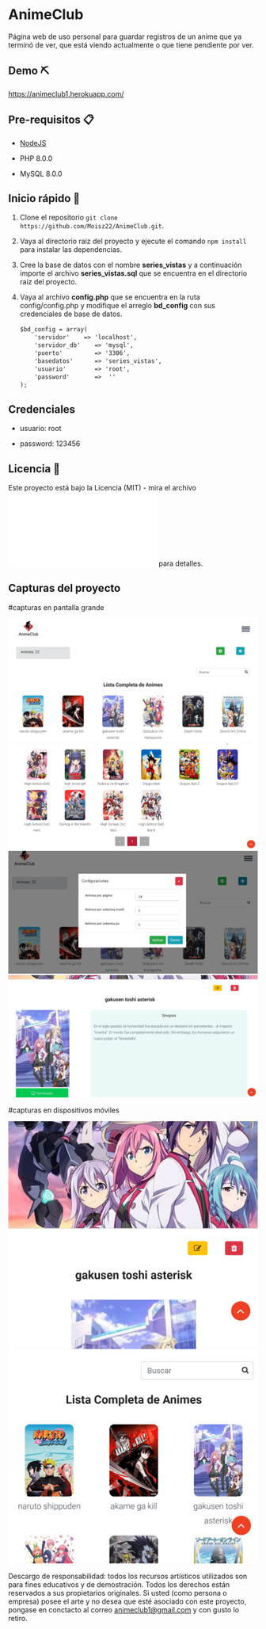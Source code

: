 # AnimeClub

Página web de uso personal para guardar registros de un anime que ya terminó de ver, que está viendo actualmente o que tiene pendiente por ver.


## Demo ⛏️


https://animeclub1.herokuapp.com/

## Pre-requisitos 📋

- <a href="https://nodejs.org/">NodeJS</a>

- PHP 8.0.0

- MySQL 8.0.0

## Inicio rápido 🚀

1. Clone el repositorio `git clone https://github.com/Moisz22/AnimeClub.git`.

2. Vaya al directorio raiz del proyecto y ejecute el comando `npm install` para instalar las dependencias.

3. Cree la base de datos con el nombre **series_vistas** y a continuación importe el archivo **series_vistas.sql** que se encuentra en el directorio raiz del proyecto.

4. Vaya al archivo **config.php** que se encuentra en la ruta config/config.php y modifique el arreglo **bd_config** con sus credenciales de base de datos.
    ```
    $bd_config = array(
        'servidor'    => 'localhost',
        'servidor_db'    => 'mysql',
        'puerto'         => '3306',
        'basedatos'      => 'series_vistas',
        'usuario'        => 'root',
        'password'       =>  ''
    );
    ```
## Credenciales

- usuario: root

- password: 123456

## Licencia 📄

Este proyecto está bajo la Licencia (MIT) - mira el archivo ![LICENSE.MD](LICENSE.MD) para detalles.

## Capturas del proyecto

#capturas en pantalla grande

<img src="images/capturas/captura1.jpg" />
<img src="images/capturas/captura2.jpg" />
<img src="images/capturas/captura3.jpg" />
<img src="images/capturas/captura4.jpg" />

#capturas en dispositivos móviles

<img src="images/capturas/capturamovil1.jpg" />
<img src="images/capturas/capturamovil2.jpg" />

Descargo de responsabilidad: todos los recursos artísticos utilizados son para fines educativos y de demostración. Todos los derechos están reservados a sus propietarios originales. Si usted (como persona o empresa) posee el arte y no desea que esté asociado con este proyecto, pongase en conctacto al correo animeclub1@gmail.com y con gusto lo retiro.